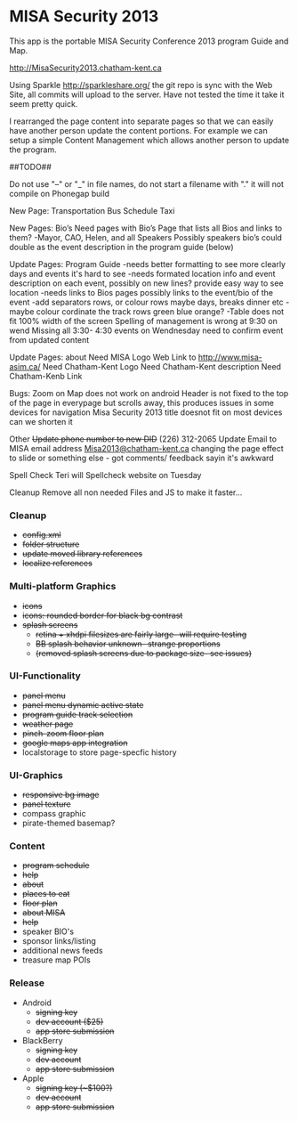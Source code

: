 MISA Security 2013
==================

This app is the portable MISA Security Conference 2013 program Guide and Map.


http://MisaSecurity2013.chatham-kent.ca

Using Sparkle http://sparkleshare.org/ the git repo is sync with the Web Site, all commits will upload to the server.
Have not tested the time it take it seem pretty quick.

I rearranged the page content into separate pages so that we can easily have another person update the content portions.
For example we can setup a simple Content Management which allows another person to update the program.


##TODO##

Do not use "–" or "_" in file names, do not start a filename with "."
it will not compile on Phonegap build




New Page: Transportation
	Bus Schedule 
	Taxi

New Pages: Bio’s
	Need pages with Bio’s
	Page that lists all Bios and links to them?
	-Mayor, CAO, Helen, and all Speakers
	Possibly speakers bio’s could double as the event description in the program guide (below)

Update Pages: Program Guide
	-needs better formatting to see more clearly days and events it's hard to see
	-needs formated location info and event description on each event, possibly on new lines?
		provide easy way to see location 
	-needs links to Bios pages possibly links to the event/bio of the event
	-add separators rows, or colour rows maybe days, breaks dinner etc
	-maybe colour cordinate the track rows green blue orange?
	-Table does not fit 100% width of the screen
	Spelling of management is wrong at 9:30 on wend
	Missing all 3:30- 4:30 events on Wendnesday
	need to confirm event from updated content

Update Pages: about
	Need MISA Logo
	Web Link to http://www.misa-asim.ca/
	Need Chatham-Kent Logo
	Need Chatham-Kent description
	Need Chatham-Kenb Link

Bugs:
	Zoom on Map does not work on android
	Header is not fixed to the top of the page in everypage but scrolls away, this produces issues in some devices for navigation
	Misa Security 2013 title doesnot fit on most devices can we shorten it

	
	
Other
	~~Update phone number to new DID~~ (226) 312-2065
	Update Email to MISA email address Misa2013@chatham-kent.ca
	changing the page effect to slide or something else - got comments/ feedback sayin it's awkward
	

Spell Check
		Teri will Spellcheck website on Tuesday

Cleanup
		Remove all non needed Files and JS to make it faster...
		
		

### Cleanup ###
- ~~config.xml~~
- ~~folder structure~~
- ~~update moved library references~~
- ~~localize references~~

### Multi-platform Graphics ###
- ~~icons~~
- ~~icons: rounded border for black bg contrast~~
- ~~splash screens~~
    * ~~retina + xhdpi filesizes are fairly large- will require testing~~
    * ~~BB splash behavior unknown- strange proportions~~
	* ~~(removed splash screens due to package size- see issues)~~

### UI-Functionality ###
- ~~panel menu~~
- ~~panel menu dynamic active state~~
- ~~program guide track selection~~
- ~~weather page~~
- ~~pinch-zoom floor plan~~
- ~~google maps app integration~~
- localstorage to store page-specfic history

### UI-Graphics ###
- ~~responsive bg image~~
- ~~panel texture~~
- compass graphic
- pirate-themed basemap?

### Content ###
- ~~program schedule~~
- ~~help~~
- ~~about~~
- ~~places to eat~~
- ~~floor plan~~
- ~~about MISA~~
- ~~help~~
- speaker BIO's
- sponsor links/listing
- additional news feeds
- treasure map POIs

### Release ###
- Android
	* ~~signing key~~
	* ~~dev account ($25)~~
	* ~~app store submission~~
- BlackBerry
	* ~~signing key~~
	* ~~dev account~~
	* ~~app store submission~~
- Apple
	* ~~signing key (~$100?)~~
	* ~~dev account~~
	* ~~app store submission~~

